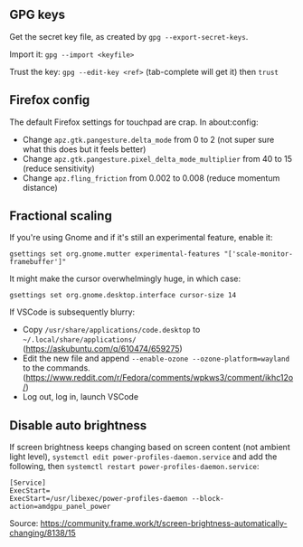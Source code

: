 ## GPG keys

Get the secret key file, as created by `gpg --export-secret-keys`.

Import it: `gpg --import <keyfile>`

Trust the key: `gpg --edit-key <ref>` (tab-complete will get it) then `trust`

## Firefox config

The default Firefox settings for touchpad are crap. In about:config:

- Change `apz.gtk.pangesture.delta_mode` from 0 to 2 (not super sure what this does but it feels better)
- Change `apz.gtk.pangesture.pixel_delta_mode_multiplier` from 40 to 15 (reduce sensitivity)
- Change `apz.fling_friction` from 0.002 to 0.008 (reduce momentum distance)

## Fractional scaling

If you're using Gnome and if it's still an experimental feature, enable it:

```
gsettings set org.gnome.mutter experimental-features "['scale-monitor-framebuffer']"
```

It might make the cursor overwhelmingly huge, in which case:

```
gsettings set org.gnome.desktop.interface cursor-size 14
```

If VSCode is subsequently blurry:

- Copy `/usr/share/applications/code.desktop` to `~/.local/share/applications/` (https://askubuntu.com/q/610474/659275)
- Edit the new file and append `--enable-ozone --ozone-platform=wayland` to the commands. (https://www.reddit.com/r/Fedora/comments/wpkws3/comment/ikhc12o/)
- Log out, log in, launch VSCode

## Disable auto brightness

If screen brightness keeps changing based on screen content (not ambient light level), `systemctl edit power-profiles-daemon.service` and add the following, then `systemctl restart power-profiles-daemon.service`:

```
[Service]
ExecStart=
ExecStart=/usr/libexec/power-profiles-daemon --block-action=amdgpu_panel_power
```

Source: https://community.frame.work/t/screen-brightness-automatically-changing/8138/15

